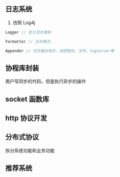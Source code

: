 ## 日志系统

1. 仿照 Log4j
```c
Logger // 定义日志类别

Formatter // 日志格式

Appender // 日志输出地方，如控制台，文件，logserver等
```


## 协程库封装

用户写同步的代码，但是执行异步的操作


## socket 函数库


## http 协议开发


## 分布式协议

拆分系统功能和业务功能

## 推荐系统



